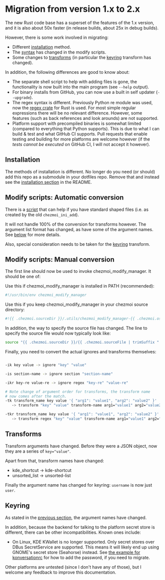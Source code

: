 # Migration from version 1.x to 2.x

The new Rust code base has a superset of the features of the 1.x version, and it
is also about 50x faster (in release builds, about 25x in debug builds).

However, there is some work involved in migrating:
* Different [installation](#installation) method.
* The [syntax](#automatic-conversion-of-modify-scripts) has changed in the
  modify scripts.
* Some changes to [transforms](#transforms) (in particular the
  [keyring](#keyring) transform has changed).

In addition, the following differences are good to know about:
* The separate shell script to help with adding files is gone, the functionality
  is now built into the main program (see `--help` output).
* For binary installs from GitHub, you can now use a built in self updater
  (`--upgrade`).
* The regex syntax is different. Previously Python re module was used, now the
  [regex crate](https://docs.rs/regex/latest/regex/) for Rust is used. For most
  simple regular expressions there will be no relevant difference. However, some
  features (such as back references and look arounds) are not supported.
* Platform support with precompiled binaries is somewhat limited (compared to
  everything that Python supports). This is due to what I can build & test and
  what GitHub CI supports. Pull requests that enable testing and building for
  more platforms are welcome however (if the *tests cannot be executed* on
  GitHub CI, I will not accept it however).

## Installation

The methods of installation is different. No longer do you need (or should)
add this repo as a submodule in your dotfiles repo. Remove that and instead
see the [installation section](../README.md#installation) in the README.

## Modify scripts: Automatic conversion

There is a [script](../utils/conversion.sh) that can help if you have standard
shaped files (i.e. as created by the old `chezmoi_ini_add`).

It will not handle 100% of the conversion for transforms however. The argument
list format has changed, as have some of the argument names. See
[below](#transforms) for more details.

Also, special consideration needs to be taken for the [keyring](#keyring)
transform.

## Modify scripts: Manual conversion

The first line should now be used to invoke chezmoi_modify_manager. It should
be one of:

Use this if chezmoi_modify_manager is installed in PATH (recommended):
```bash
#!/usr/bin/env chezmoi_modify_manager
```

Use this if you keep chezmoi_modify_manager in your chezmoi source directory:
```bash
#!{{ .chezmoi.sourceDir }}/.utils/chezmoi_modify_manager-{{ .chezmoi.os }}-{{ .chezmoi.arch }}
```

In addition, the way to specify the source file has changed. The line to specify
the source file would now typically look like:

```bash
source "{{ .chezmoi.sourceDir }}/{{ .chezmoi.sourceFile | trimSuffix ".tmpl" | replace "modify_" "" }}.src.ini"
```

Finally, you need to convert the actual ignores and transforms themselves:

```bash

-ik key value -> ignore "key" "value"

-is section-name -> ignore section "section-name"

-ikr key-re value-re -> ignore regex "key-re" "value-re"

# Note change of argument order for transforms, the transform name
# now comes after the match.
-tk transform_name key value '{ "arg1": "value1", "arg2": "value2" }'
   -> transform "key" "value" transform-name arg1="value1" arg2="value2"

-tkr transform_name key value '{ "arg1": "value1", "arg2": "value2" }'
   -> transform regex "key" "value" transform-name arg1="value1" arg2="value2"
```

## Transforms

Transform arguments have changed. Before they were a JSON object, now they
are a series of `key="value"`.

Apart from that, transform names have changed:

* kde_shortcut -> kde-shortcut
* unsorted_list -> unsorted-list

Finally the argument name has changed for keyring: `username` is now just `user`.

## Keyring

As stated in the [previous section](#transforms), the argument names have
changed.

In addition, because the backend for talking to the platform secret store
is different, there can be other incompatibilities. Known ones include:

* On Linux, KDE KWallet is no longer supported. Only secret stores over
  DBus SecretService are supported. This means it will likely end up using
  GNOME's secret store (Seahorse) instead. See
  [the example for konversationrc](examples.md#konversationrc) for how to
  add the password, if you need to migrate.

Other platforms are untested (since I don't have any of those), but I
welcome any feedback to improve this documentation.
